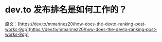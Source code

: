 # dev.to 发布排名是如何工作的？

原文：[https://dev.to/mmarinez20/how-does-the-devto-ranking-post-works-9gp](https://dev.to/mmarinez20/how-does-the-devto-ranking-post-works-9gp)